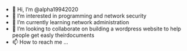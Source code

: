 - 👋 Hi, I’m @alpha19942020
- 👀 I’m interested in programming and network security
- 🌱 I’m currently learning network administration
- 💞️ I’m looking to collaborate on building a wordpress website to help people get easly theirdocuments 
- 📫 How to reach me ...

<!---
alpha19942020/alpha19942020 is a ✨ special ✨ repository because its `README.md` (this file) appears on your GitHub profile.
You can click the Preview link to take a look at your changes.
--->
